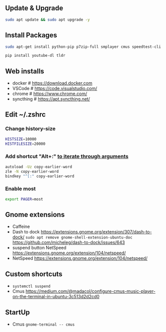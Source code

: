 ## Update & Upgrade
```bash
sudo apt update && sudo apt upgrade -y
```

## Install Packages
```bash
sudo apt-get install python-pip p7zip-full smplayer cmus speedtest-cli zsh curl wget git git-gui filezilla pavucontrol ufw servefile nmap

pip install youtube-dl tldr
```

## Web installs
- docker     # https://download.docker.com
- VSCode 	   # https://code.visualstudio.com/
- chrome 	   # https://www.chrome.com/
- syncthing  # https://apt.syncthing.net/

## Edit ~/.zshrc
### Change history-size
```bash
HISTSIZE=10000
HISTFILESIZE=20000
```
### Add shortcut "Alt+:" [to iterate through arguments](https://stackoverflow.com/questions/4009412/how-to-use-arguments-from-previous-command/55069846#55069846)
```bash
autoload -Uz copy-earlier-word
zle -N copy-earlier-word
bindkey "^[:" copy-earlier-word
```

### Enable most
```bash
export PAGER=most
```

## Gnome extensions
- Caffeine
- Dash to dock https://extensions.gnome.org/extension/307/dash-to-dock/ `sudo apt remove gnome-shell-extension-ubuntu-doc` https://github.com/micheleg/dash-to-dock/issues/643
- suspend button NetSpeed https://extensions.gnome.org/extension/104/netspeed/
- NetSpeed https://extensions.gnome.org/extension/104/netspeed/

## Custom shortcuts
- `systemctl suspend`
- Cmus https://medium.com/@madacol/configure-cmus-music-player-on-the-terminal-in-ubuntu-3c513d2d2cd0

## StartUp
- Cmus `gnome-terminal -- cmus`